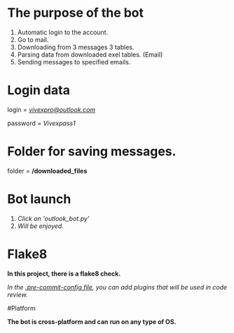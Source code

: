 # The purpose of the bot
1. Automatic login to the account.
2. Go to mail.
3. Downloading from 3 messages 3 tables.
4. Parsing data from downloaded exel tables. (Email)
5. Sending messages to specified emails.

# Login data

login = *vivexpro@outlook.com*

password = *Vivexpass1*


# Folder for saving messages.


folder = **/downloaded_files**

# Bot launch

1. *Click on 'outlook_bot.py'*
2. *Will be enjoyed.*


# Flake8


**In this project, there is a flake8 check.**

_In the [.pre-commit-config file](), you can add plugins that will be used in code review._


#Platform

**The bot is cross-platform and can run on any type of OS.**
